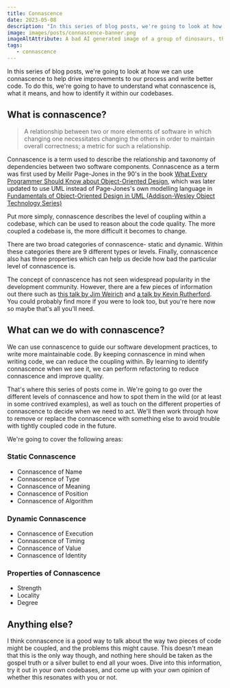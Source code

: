 ```yaml
---
title: Connascence
date: 2023-05-08
description: "In this series of blog posts, we're going to look at how we can use connascence to help drive improvements to our process and write better code. To do this, we're going to have to understand what connascence is, what it means, and how to identify it within our codebases."
image: images/posts/connascence-banner.png
imageAltAttribute: A bad AI generated image of a group of dinosaurs, three of them are joined together in a peculiar manner and would be better off with a reduced amount of coupling.
tags:
   - connascence
---
```


In this series of blog posts, we're going to look at how we can use connascence to help drive improvements to our process and write better code. To do this, we're going to have to understand what connascence is, what it means, and how to identify it within our codebases.

## What is connascence?

> A relationship between two or more elements of software in which changing one necessitates changing the others in order to maintain overall correctness; a metric for such a relationship.

Connascence is a term used to describe the relationship and taxonomy of dependencies between two software components. Connascence as a term was first used by Meilir Page-Jones in the 90's in the book [What Every Programmer Should Know about Object-Oriented Design](https://amzn.to/3s6Keb1), which was later updated to use UML instead of Page-Jones's own modelling language in [Fundamentals of Object-Oriented Design in UML (Addison-Wesley Object Technology Series)](https://amzn.to/3I8QdSd)

Put more simply, connascence describes the level of coupling within a codebase, which can be used to reason about the code quality. The more coupled a codebase is, the more difficult it becomes to change.

There are two broad categories of connascence- static and dynamic. Within these categories there are 9 different types or levels. Finally, connascence also has three properties which can help us decide how bad the particular level of connascence is.

The concept of connascence has not seen widespread popularity in the development community. However, there are a few pieces of information out there such as [this talk by Jim Weirich](https://vimeo.com/10837903) and [a talk by Kevin Rutherford](https://www.youtube.com/watch?v=fSr8LDcb0Y0). You could probably find more if you were to look too, but you're here now so maybe that's all you'll need. 

## What can we do with connascence?
We can use connascence to guide our software development practices, to write more maintainable code. By keeping connascence in mind when writing code, we can reduce the coupling within. By learning to identify connascence when we see it, we can perform refactoring to reduce connascence and improve quality.

That's where this series of posts come in. We're going to go over the different levels of connascence and how to spot them in the wild (or at least in some contrived examples), as well as touch on the different properties of connascence to decide when we need to act. We'll then work through how to remove or replace the connascence with something else to avoid trouble with tightly coupled code in the future.

We're going to cover the following areas:

### Static Connascence

- Connascence of Name
- Connascence of Type
- Connascence of Meaning
- Connascence of Position
- Connascence of Algorithm

### Dynamic Connascence

- Connascence of Execution
- Connascence of Timing
- Connascence of Value
- Connascence of Identity

### Properties of Connascence

- Strength
- Locality
- Degree

## Anything else? 
I think connascence is a good way to talk about the way two pieces of code might be coupled, and the problems this might cause. This doesn't mean that this is the only way though, and nothing here should be taken as the gospel truth or a silver bullet to end all your woes. Dive into this information, try it out in your own codebases, and come up with your own opinion of whether this resonates with you or not. 
